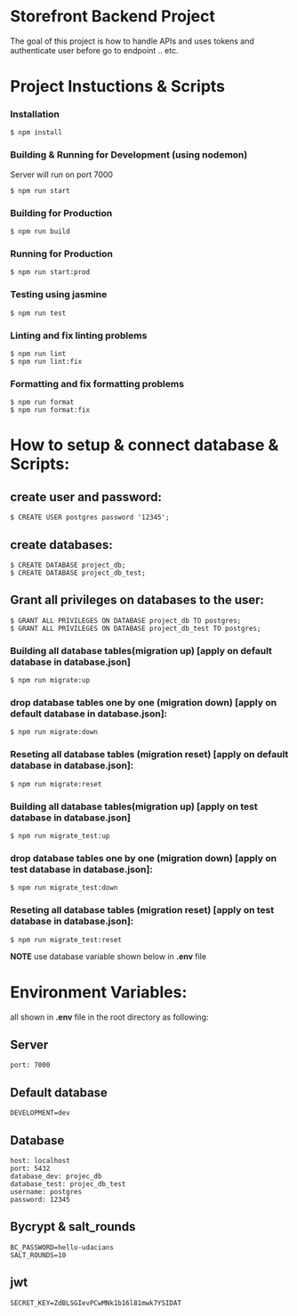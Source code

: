 # Storefront Backend Project
The goal of this project is how to handle APIs and uses tokens and authenticate user before go to endpoint .. etc.


# Project Instuctions & Scripts
### Installation
```
$ npm install
```
### Building & Running for Development (using nodemon)
Server will run on port 7000
```
$ npm run start
```
### Building for Production
```
$ npm run build
```
### Running for Production
```
$ npm run start:prod
```
### Testing using jasmine
```
$ npm run test
```
### Linting and fix linting problems
```
$ npm run lint
$ npm run lint:fix
```

### Formatting and fix formatting problems
```
$ npm run format
$ npm run format:fix
```

# How to setup & connect database & Scripts:
## create user and password:
```
$ CREATE USER postgres password '12345';
```
## create databases:
```
$ CREATE DATABASE project_db;
$ CREATE DATABASE project_db_test;
```
## Grant all privileges on databases to the user:
```
$ GRANT ALL PRIVILEGES ON DATABASE project_db TO postgres;
$ GRANT ALL PRIVILEGES ON DATABASE project_db_test TO postgres;
```

### Building all database tables(migration up) [**apply on default database in database.json**]
```
$ npm run migrate:up
```
### drop database tables one by one (migration down)  [**apply on default database in database.json**]:
```
$ npm run migrate:down
```
### Reseting all database tables (migration reset)  [**apply on default database in database.json**]:
```
$ npm run migrate:reset
```

### Building all database tables(migration up) [**apply on test database in database.json**]
```
$ npm run migrate_test:up
```
### drop database tables one by one (migration down)  [**apply on test database in database.json**]:
```
$ npm run migrate_test:down
```
### Reseting all database tables (migration reset)  [**apply on test database in database.json**]:
```
$ npm run migrate_test:reset
```

**NOTE** use database variable shown below in  **.env** file 

# Environment Variables:
all shown in **.env** file in the root directory as following:
## Server
```
port: 7000
```
## Default database 
```
DEVELOPMENT=dev
```
## Database
```
host: localhost
port: 5432
database_dev: projec_db
database_test: projec_db_test
username: postgres
password: 12345
```
## Bycrypt & salt_rounds
```
BC_PASSWORD=hello-udacians
SALT_ROUNDS=10
```
## jwt
```
SECRET_KEY=ZdBLSGIevPCwMNk1b16l81mwk7YSIDAT
```


